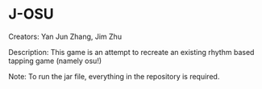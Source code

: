 # J-OSU
Creators: Yan Jun Zhang, Jim Zhu

Description: This game is an attempt to recreate an existing rhythm based tapping game (namely osu!)
             
Note: To run the jar file, everything in the repository is required.
